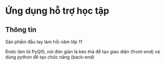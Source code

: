 # Ứng dụng hỗ trợ học tập

## Thông tin

Sản phẩm đầu tay làm hồi năm lớp 11

Được làm từ PyQt5, nói đơn giản là kéo thả để tạo giao diện (front-end) và dùng python để tạo chức năng (back-end)
